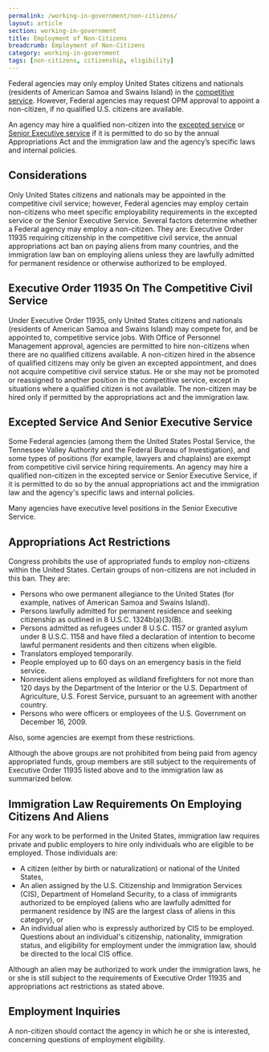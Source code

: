 ```yaml
---
permalink: /working-in-government/non-citizens/
layout: article
section: working-in-government
title: Employment of Non-Citizens
breadcrumb: Employment of Non-Citizens
category: working-in-government
tags: [non-citizens, citizenship, eligibility]
---
```


Federal agencies may only employ United States citizens and nationals (residents of American Samoa and Swains Island) in the [competitive service](../service/). However, Federal agencies may request OPM approval to appoint a non-citizen, if no qualified U.S. citizens are available.

An agency may hire a qualified non-citizen into the [excepted service](../service/) or [Senior Executive service](../service/) if it is permitted to do so by the annual Appropriations Act and the immigration law and the agency’s specific laws and internal policies.

## Considerations

Only United States citizens and nationals may be appointed in the competitive civil service; however, Federal agencies may employ certain non-citizens who meet specific employability requirements in the excepted service or the Senior Executive Service. Several factors determine whether a Federal agency may employ a non-citizen. They are: Executive Order 11935 requiring citizenship in the competitive civil service, the annual appropriations act ban on paying aliens from many countries, and the immigration law ban on employing aliens unless they are lawfully admitted for permanent residence or otherwise authorized to be employed.

## Executive Order 11935 On The Competitive Civil Service

Under Executive Order 11935, only United States citizens and nationals (residents of American Samoa and Swains Island) may compete for, and be appointed to, competitive service jobs. With Office of Personnel Management approval, agencies are permitted to hire non-citizens when there are no qualified citizens available. A non-citizen hired in the absence of qualified citizens may only be given an excepted appointment, and does not acquire competitive civil service status. He or she may not be promoted or reassigned to another position in the competitive service, except in situations where a qualified citizen is not available. The non-citizen may be hired only if permitted by the appropriations act and the immigration law.

## Excepted Service And Senior Executive Service

Some Federal agencies (among them the United States Postal Service, the Tennessee Valley Authority and the Federal Bureau of Investigation), and some types of positions (for example, lawyers and chaplains) are exempt from competitive civil service hiring requirements. An agency may hire a qualified non-citizen in the excepted service or Senior Executive Service, if it is permitted to do so by the annual appropriations act and the immigration law and the agency's specific laws and internal policies.

Many agencies have executive level positions in the Senior Executive Service.

## Appropriations Act Restrictions

Congress prohibits the use of appropriated funds to employ non-citizens within the United States. Certain groups of non-citizens are not included in this ban. They are:

* Persons who owe permanent allegiance to the United States (for example, natives of American Samoa and Swains Island).
* Persons lawfully admitted for permanent residence and seeking citizenship as outlined in 8 U.S.C. 1324b(a)(3)(B).
* Persons admitted as refugees under 8 U.S.C. 1157 or granted asylum under 8 U.S.C. 1158 and have filed a declaration of intention to become lawful permanent residents and then citizens when eligible.
* Translators employed temporarily.
* People employed up to 60 days on an emergency basis in the field service.
* Nonresident aliens employed as wildland firefighters for not more than 120 days by the Department of the Interior or the U.S. Department of Agriculture, U.S. Forest Service, pursuant to an agreement with another country.
* Persons who were officers or employees of the U.S. Government on December 16, 2009.

Also, some agencies are exempt from these restrictions.

Although the above groups are not prohibited from being paid from agency appropriated funds, group members are still subject to the requirements of Executive Order 11935 listed above and to the immigration law as summarized below.

## Immigration Law Requirements On Employing Citizens And Aliens

For any work to be performed in the United States, immigration law requires private and public employers to hire only individuals who are eligible to be employed. Those individuals are:

* A citizen (either by birth or naturalization) or national of the United States,
* An alien assigned by the U.S. Citizenship and Immigration Services (CIS), Department of Homeland Security, to a class of immigrants authorized to be employed (aliens who are lawfully admitted for permanent residence by INS are the largest class of aliens in this category), or
* An individual alien who is expressly authorized by CIS to be employed.
Questions about an individual's citizenship, nationality, immigration status, and eligibility for employment under the immigration law, should be directed to the local CIS office.

Although an alien may be authorized to work under the immigration laws, he or she is still subject to the requirements of Executive Order 11935 and appropriations act restrictions as stated above.

## Employment Inquiries

A non-citizen should contact the agency in which he or she is interested, concerning questions of employment eligibility.
